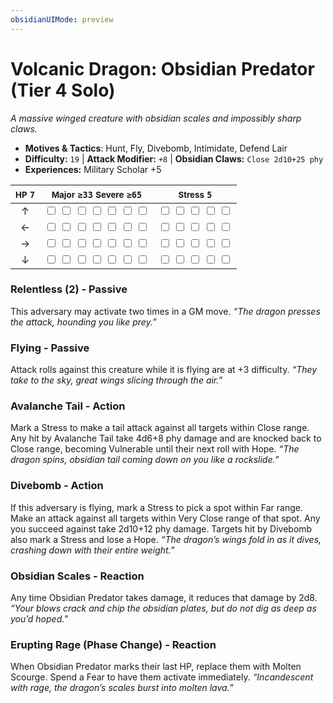 ```yaml
---
obsidianUIMode: preview
---
```

# Volcanic Dragon: Obsidian Predator (Tier 4 Solo)

*A massive winged creature with obsidian scales and impossibly sharp claws.*

- **Motives & Tactics**: Hunt, Fly, Divebomb, Intimidate, Defend Lair
- **Difficulty:** `19` | **Attack Modifier:** `+8` | **Obsidian Claws:** `Close 2d10+25 phy`
- **Experiences:** Military Scholar +5

| <small>HP</small> `7` | <small>Major</small> `≥33` <small>Severe</small> `≥65` | <small>Stress</small> `5` |
|:-:|:-:|:-:|
| ↑ |  <input type="checkbox" unchecked id="ba980871"> <input type="checkbox" unchecked id="be270737"> <input type="checkbox" unchecked id="eeafd508"> <input type="checkbox" unchecked id="25e4cf59"> <input type="checkbox" unchecked id="b0d7d595"> <input type="checkbox" unchecked id="17c21c44"> <input type="checkbox" unchecked id="eb2f769a"> |  <input type="checkbox" unchecked id="3181bf3f"> <input type="checkbox" unchecked id="eeb56ca4"> <input type="checkbox" unchecked id="e0c6c1c7"> <input type="checkbox" unchecked id="d738a3fb"> <input type="checkbox" unchecked id="20936f44"> |
| ← |  <input type="checkbox" unchecked id="cc698dba"> <input type="checkbox" unchecked id="1f5fe80d"> <input type="checkbox" unchecked id="8c6e89f4"> <input type="checkbox" unchecked id="c4dcdb45"> <input type="checkbox" unchecked id="ce235fed"> <input type="checkbox" unchecked id="06a1402a"> <input type="checkbox" unchecked id="0937eb77"> |  <input type="checkbox" unchecked id="a572b526"> <input type="checkbox" unchecked id="e0666a6d"> <input type="checkbox" unchecked id="64fe4adf"> <input type="checkbox" unchecked id="dc2d9705"> <input type="checkbox" unchecked id="1fca2f94"> |
| → |  <input type="checkbox" unchecked id="f3eb0ebc"> <input type="checkbox" unchecked id="22969a71"> <input type="checkbox" unchecked id="ce1bb38f"> <input type="checkbox" unchecked id="cfb61c16"> <input type="checkbox" unchecked id="4285552b"> <input type="checkbox" unchecked id="4e5b0c6f"> <input type="checkbox" unchecked id="1448f1b9"> |  <input type="checkbox" unchecked id="a7a47812"> <input type="checkbox" unchecked id="fa0af09d"> <input type="checkbox" unchecked id="f9711783"> <input type="checkbox" unchecked id="0e8234f6"> <input type="checkbox" unchecked id="9b0f1a70"> |
| ↓ |  <input type="checkbox" unchecked id="f4505cd6"> <input type="checkbox" unchecked id="6d5b2c9b"> <input type="checkbox" unchecked id="bb0574cb"> <input type="checkbox" unchecked id="893d4c16"> <input type="checkbox" unchecked id="30ca4e85"> <input type="checkbox" unchecked id="881a001f"> <input type="checkbox" unchecked id="774a1937"> |  <input type="checkbox" unchecked id="908ba2a7"> <input type="checkbox" unchecked id="4d1c1bcf"> <input type="checkbox" unchecked id="23499659"> <input type="checkbox" unchecked id="ab6df74d"> <input type="checkbox" unchecked id="c67f9140"> |

### Relentless (2) - Passive

This adversary may activate two times in a GM move. *“The dragon presses the attack, hounding you like prey.”*

### Flying - Passive

Attack rolls against this creature while it is flying are at +3 difficulty. *“They take to the sky, great wings slicing through the air.”*

### Avalanche Tail - Action

Mark a Stress to make a tail attack against all targets within Close range. Any hit by Avalanche Tail take 4d6+8 phy damage and are knocked back to Close range, becoming Vulnerable until their next roll with Hope. *“The dragon spins, obsidian tail coming down on you like a rockslide.”*

### Divebomb - Action

If this adversary is flying, mark a Stress to pick a spot within Far range. Make an attack against all targets within Very Close range of that spot. Any you succeed against take 2d10+12 phy damage. Targets hit by Divebomb also mark a Stress and lose a Hope. *“The dragon’s wings fold in as it dives, crashing down with their entire weight.”*

### Obsidian Scales - Reaction

Any time Obsidian Predator takes damage, it reduces that damage by 2d8. *“Your blows crack and chip the obsidian plates, but do not dig as deep as you’d hoped.”*

### Erupting Rage (Phase Change) - Reaction

When Obsidian Predator marks their last HP, replace them with Molten Scourge. Spend a Fear to have them activate immediately. *“Incandescent with rage, the dragon’s scales burst into molten lava.”*
